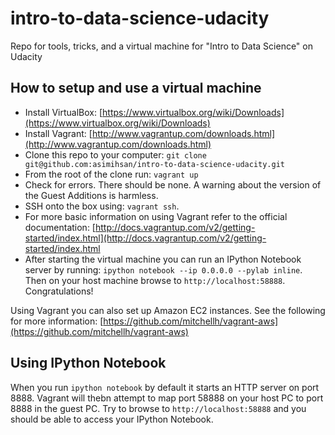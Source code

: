 # intro-to-data-science-udacity

Repo for tools, tricks, and a virtual machine for "Intro to Data
Science" on Udacity

## How to setup and use a virtual machine

-   Install VirtualBox: [https://www.virtualbox.org/wiki/Downloads](https://www.virtualbox.org/wiki/Downloads)
-   Install Vagrant: [http://www.vagrantup.com/downloads.html](http://www.vagrantup.com/downloads.html)
-   Clone this repo to your computer: `git clone git@github.com:asimihsan/intro-to-data-science-udacity.git`
-   From the root of the clone run: `vagrant up`
-   Check for errors. There should be none. A warning about the version
    of the Guest Additions is harmless.
-   SSH onto the box using: `vagrant ssh`.
-   For more basic information on using Vagrant refer to the official
    documentation: [http://docs.vagrantup.com/v2/getting-started/index.html](http://docs.vagrantup.com/v2/getting-started/index.html
-   After starting the virtual machine you can run an IPython Notebook
    server by running: `ipython notebook --ip 0.0.0.0 --pylab inline`.
    Then on your host machine browse to `http://localhost:58888`.
    Congratulations! 

Using Vagrant you can also set up Amazon EC2 instances. See the 
following for more information: [https://github.com/mitchellh/vagrant-aws](https://github.com/mitchellh/vagrant-aws)

## Using IPython Notebook

When you run `ipython notebook` by default it starts an HTTP server on
port 8888. Vagrant will thebn attempt to map port 58888 on your host PC
to port 8888 in the guest PC. Try to browse to `http://localhost:58888`
and you should be able to access your IPython Notebook.
